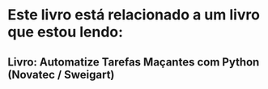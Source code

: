# Este livro está relacionado a um livro que estou lendo:
## Livro: Automatize Tarefas Maçantes com Python (Novatec / Sweigart)